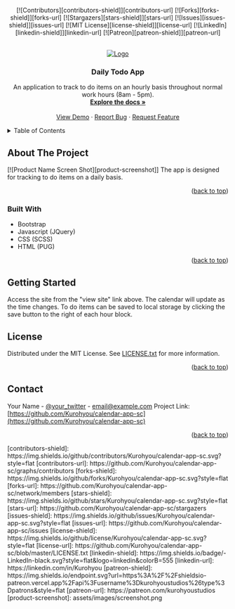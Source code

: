 <div id="top"></div>
<span align="center">

[![Contributors][contributors-shield]][contributors-url] [![Forks][forks-shield]][forks-url] [![Stargazers][stars-shield]][stars-url] [![Issues][issues-shield]][issues-url] [![MIT License][license-shield]][license-url]
[![LinkedIn][linkedin-shield]][linkedin-url] [![Patreon][patreon-shield]][patreon-url]

</span>
<!-- PROJECT LOGO -->
<br />
<div align="center">
<a href="https://github.com/Kurohyou/calendar-app-sc">
<img src="images/logo.png" alt="Logo" width="80" height="80">
</a>
<h3 align="center">Daily Todo App</h3>
<p align="center">
An application to track to do items on an hourly basis throughout normal work hours (8am - 5pm).
<br/>
<a href="https://github.com/Kurohyou/calendar-app-sc"><strong>Explore the docs »</strong></a>
<br/>
<br/>
<a href="https://github.com/Kurohyou/calendar-app-sc">View Demo</a>
·
<a href="https://github.com/Kurohyou/calendar-app-sc/issues">Report Bug</a>
·
<a href="https://github.com/Kurohyou/calendar-app-sc/issues">Request Feature</a>
</p>
</div>
<!-- TABLE OF CONTENTS -->
<details>
<summary>Table of Contents</summary>
<ol>
<li>
<a href="#about-the-project">About The Project</a>
<ul>
<li><a href="#built-with">Built With</a></li>
</ul>
</li>
<li>
<a href="#getting-started">Getting Started</a>
</li>
<li><a href="#license">License</a></li>
<li><a href="#contact">Contact</a></li>
</ol>
</details>
<!-- ABOUT THE PROJECT -->

## About The Project
[![Product Name Screen Shot][product-screenshot]]
The app is designed for tracking to do items on a daily basis.
<p align="right">(<a href="#top">back to top</a>)</p>

### Built With
- Bootstrap
- Javascript (JQuery)
- CSS (SCSS)
- HTML (PUG)
<p align="right">(<a href="#top">back to top</a>)</p>
<!-- GETTING STARTED -->

## Getting Started
Access the site from the "view site" link above. The calendar will update as the time changes. To do items can be saved to local storage by clicking the save button to the right of each hour block.
<!-- LICENSE -->

## License
Distributed under the MIT License. See [LICENSE.txt](LICENSE.txt) for more information.
<p align="right">(<a href="#top">back to top</a>)</p>
<!-- CONTACT -->

## Contact
Your Name - [@your_twitter](https://twitter.com/your_username) - email@example.com
Project Link: [https://github.com/Kurohyou/calendar-app-sc](https://github.com/Kurohyou/calendar-app-sc)
<p align="right">(<a href="#top">back to top</a>)</p>
<!-- MARKDOWN LINKS & IMAGES -->
<!-- https://www.markdownguide.org/basic-syntax/#reference-style-links -->
[contributors-shield]: https://img.shields.io/github/contributors/Kurohyou/calendar-app-sc.svg?style=flat
[contributors-url]: https://github.com/Kurohyou/calendar-app-sc/graphs/contributors
[forks-shield]: https://img.shields.io/github/forks/Kurohyou/calendar-app-sc.svg?style=flat
[forks-url]: https://github.com/Kurohyou/calendar-app-sc/network/members
[stars-shield]: https://img.shields.io/github/stars/Kurohyou/calendar-app-sc.svg?style=flat
[stars-url]: https://github.com/Kurohyou/calendar-app-sc/stargazers
[issues-shield]: https://img.shields.io/github/issues/Kurohyou/calendar-app-sc.svg?style=flat
[issues-url]: https://github.com/Kurohyou/calendar-app-sc/issues
[license-shield]: https://img.shields.io/github/license/Kurohyou/calendar-app-sc.svg?style=flat
[license-url]: https://github.com/Kurohyou/calendar-app-sc/blob/master/LICENSE.txt
[linkedin-shield]: https://img.shields.io/badge/-LinkedIn-black.svg?style=flat&logo=linkedin&colorB=555
[linkedin-url]: https://linkedin.com/in/Kurohyou
[patreon-shield]: https://img.shields.io/endpoint.svg?url=https%3A%2F%2Fshieldsio-patreon.vercel.app%2Fapi%3Fusername%3Dkurohyoustudios%26type%3Dpatrons&style=flat
[patreon-url]: https://patreon.com/kurohyoustudios
[product-screenshot]: assets/images/screenshot.png
